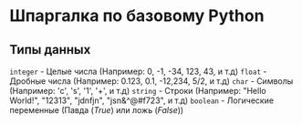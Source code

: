 # Шпаргалка по базовому Python

## Типы данных

`integer` - Целые числа (Например: 0, -1, -34, 123, 43, и т.д)
`float` - Дробные числа (Например: 0.123, 0.1, -12,234, 5/2, и т.д)
`char` - Символы (Например: 'c', 's', '1', '+', и т.д)
`string` - Строки (Например: "Hello World!", "12313", "jdnfjn", "jsn&^@#f723", и т.д)
`boolean` - Логические переменные (Павда (*True*) или ложь (*False*))


